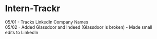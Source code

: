 # Intern-Trackr

05/01 - Tracks LinkedIn Company Names <br />
05/02 - Added Glassdoor and Indeed (Glassdoor is broken) - Made small edits to LinkedIn
